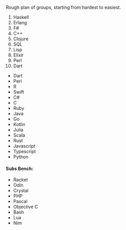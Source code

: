 Rough plan of groups, starting from hardest to easiest.

1. Haskell
2. Erlang
3. F#
4. C++
5. Clojure
6. SQL
7. Lisp
8. Elixir
9. Perl
10. Dart

* Dart
* Perl
* R
* Swift
* C#
* C 
* Ruby
* Java
* Go 
* Kotlin
* Julia
* Scala
* Rust
* Javascript
* Typescript
* Python

#### Subs Bench:

* Racket
* Odin
* Crystal
* PHP
* Pascal
* Objective C
* Bash
* Lua
* Nim